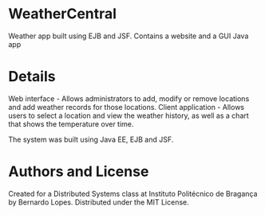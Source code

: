 # WeatherCentral
Weather app built using EJB and JSF. Contains a website and a GUI Java app

# Details

Web interface - Allows administrators to add, modify or remove locations and add weather records for those locations.
Client application - Allows users to select a location and view the weather history, as well as a chart that shows the temperature over time.

The system was built using Java EE, EJB and JSF.

# Authors and License

Created for a Distributed Systems class at Instituto Politécnico de Bragança by Bernardo Lopes.
Distributed under the MIT License.
